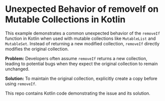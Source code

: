 # Unexpected Behavior of removeIf on Mutable Collections in Kotlin

This example demonstrates a common unexpected behavior of the `removeIf` function in Kotlin when used with mutable collections like `MutableList` and `MutableSet`.  Instead of returning a new modified collection, `removeIf` directly modifies the original collection.

**Problem:** Developers often assume `removeIf` returns a new collection, leading to potential bugs when they expect the original collection to remain unchanged.

**Solution:** To maintain the original collection, explicitly create a copy before using `removeIf`.

This repo contains Kotlin code demonstrating the issue and its solution.